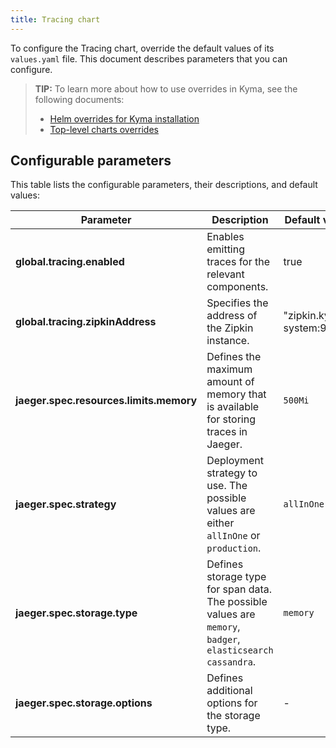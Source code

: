 ```yaml
---
title: Tracing chart
---
```


To configure the Tracing chart, override the default values of its `values.yaml` file. This document describes parameters that you can configure.

>**TIP:** To learn more about how to use overrides in Kyma, see the following documents:
>* [Helm overrides for Kyma installation](/root/kyma/#configuration-helm-overrides-for-kyma-installation)
>* [Top-level charts overrides](/root/kyma/#configuration-helm-overrides-for-kyma-installation-top-level-charts-overrides)

## Configurable parameters

This table lists the configurable parameters, their descriptions, and default values:

| Parameter | Description | Default value |
|-----------|-------------|---------------|
| **global.tracing.enabled** | Enables emitting traces for the relevant components. | true |
| **global.tracing.zipkinAddress** | Specifies the address of the Zipkin instance. | "zipkin.kyma-system:9411" |
| **jaeger.spec.resources.limits.memory** | Defines the maximum amount of memory that is available for storing traces in Jaeger. | `500Mi` |
| **jaeger.spec.strategy** | Deployment strategy to use. The possible values are either `allInOne` or `production`. | `allInOne` |
| **jaeger.spec.storage.type** | Defines storage type for span data. The possible values are `memory`, `badger`, `elasticsearch` `cassandra`. | `memory` |
| **jaeger.spec.storage.options** | Defines additional options for the storage type. | - |


